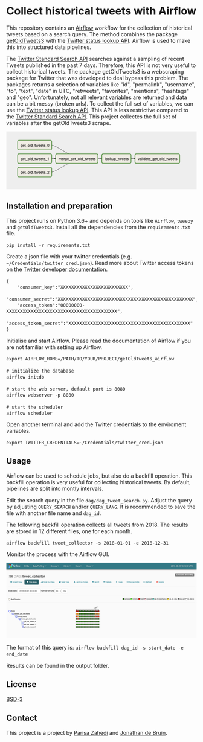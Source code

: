 # Collect historical tweets with Airflow

This repository contains an [Airflow](https://airflow.apache.org/) workflow
for the collection of historical tweets based on a search query. The method
combines the package [getOldTweets3](https://github.com/Mottl/GetOldTweets3)
with the [Twitter status lookup API](https://developer.twitter.com/en/docs/tweets/post-and-engage/api-reference/get-statuses-lookup.html).
Airflow is used to make this into structured data pipelines.

The [Twitter Standard Search API](https://developer.twitter.com/en/docs/tweets/search/api-reference/get-search-tweets.html)
searches against a sampling of recent Tweets published in the past 7 days.
Therefore, this API is not very useful to collect historical tweets.
The package getOldTweets3 is a webscraping package for Twitter that was developed to deal bypass this problem. The packages
returns a selection of variables like "id", "permalink", "username", "to",
"text", "date" in UTC, "retweets", "favorites", "mentions", "hashtags" and
"geo". Unfortunately, not all relevant variables are returned and data can be
a bit messy (broken urls). To collect the full set of variables, we can use 
the [Twitter status lookup API](https://developer.twitter.com/en/docs/tweets/post-and-engage/api-reference/get-statuses-lookup.html).
This API is less restrictive compared to the [Twitter Standard Search API](https://developer.twitter.com/en/docs/tweets/search/api-reference/get-search-tweets.html). This project collectes the full set of variables 
after the getOldTweets3 scrape. 

![DAG Twitter](img/dag.png)

## Installation and preparation

This project runs on Python 3.6+ and depends on tools like `Airflow`, `tweepy`
and `getOldTweets3`. Install all the dependencies from the `requirements.txt`
file.

```
pip install -r requirements.txt
```

Create a json file with your twitter credentials (e.g.
`~/Credentials/twitter_cred.json`). Read more about Twitter access tokens on
the [Twitter developer documentation](https://developer.twitter.com/en/docs/basics/authentication/guides/access-tokens.html).

```
{
    "consumer_key":"XXXXXXXXXXXXXXXXXXXXXXXXX",
    "consumer_secret":"XXXXXXXXXXXXXXXXXXXXXXXXXXXXXXXXXXXXXXXXXXXXXXXXXX",
    "access_token":"00000000-XXXXXXXXXXXXXXXXXXXXXXXXXXXXXXXXXXXXXXXXX",
    "access_token_secret":"XXXXXXXXXXXXXXXXXXXXXXXXXXXXXXXXXXXXXXXXXXXXX"
}
```

Initialise and start Airflow. Please read the documentation of Airflow if you
are not familiar with setting up Airflow.

```
export AIRFLOW_HOME=/PATH/TO/YOUR/PROJECT/getOldTweets_airflow

# initialize the database
airflow initdb

# start the web server, default port is 8080
airflow webserver -p 8080

# start the scheduler
airflow scheduler
```

Open another terminal and add the Twitter credentials to the enviroment
variables.

```
export TWITTER_CREDENTIALS=~/Credentials/twitter_cred.json
```

## Usage 

Airflow can be used to schedule jobs, but also do a backfill operation. This
backfill operation is very useful for collecting historical tweets. By
default, pipelines are split into montly intervals.

Edit the search query in the file `dag/dag_tweet_search.py`. Adjust the query
by adjusting `QUERY_SEARCH` and/or `QUERY_LANG`.  It is recommended to save
the file with another file name and `dag_id`.

The following backfill operation collects all tweets from 2018. The results
are stored in 12 different files, one for each month.

```
airflow backfill tweet_collector -s 2018-01-01 -e 2018-12-31
```

Monitor the process with the Airflow GUI. 

![Tree example](img/airflow_tree.png)

The format of this query is: `airflow backfill dag_id -s start_date -e end_date`

Results can be found in the output folder.

## License

[BSD-3](/LICENSE)

## Contact 

This project is a project by [Parisa Zahedi](mailto:p.zahedi@uu.nl) and 
[Jonathan de Bruin](mailto:j.debruin1@uu.nl). 
